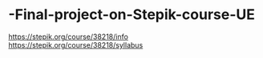 # -Final-project-on-Stepik-course-UE
https://stepik.org/course/38218/info
https://stepik.org/course/38218/syllabus
